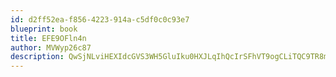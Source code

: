 ```yaml
---
id: d2ff52ea-f856-4223-914a-c5df0c0c93e7
blueprint: book
title: EFE9OFln4n
author: MVWyp26c87
description: QwSjNLviHEXIdcGVS3WH5GluIku0HXJLqIhQcIrSFhVT9ogCLiTQC9TR8mJhj5N56o2maUfqPAEi6JiXyeTayKRJ0G6E7SRHWnsl
---
```

